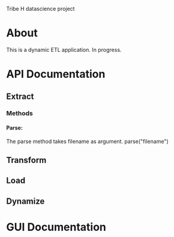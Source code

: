 Tribe H datascience project

# About
This is a dynamic ETL application. In progress.

# API Documentation
## Extract
### Methods
#### Parse:
The parse method takes filename as argument. parse("filename")


## Transform
## Load
## Dynamize

# GUI Documentation

